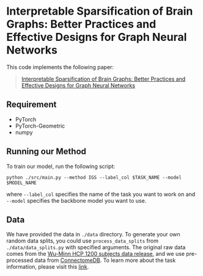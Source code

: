 # Interpretable Sparsification of Brain Graphs: Better Practices and Effective Designs for Graph Neural Networks

This code implements the following paper: 

> [Interpretable Sparsification of Brain Graphs: Better Practices and Effective Designs for Graph Neural Networks](https://arxiv.org/abs/2306.14375)


## Requirement
- PyTorch
- PyTorch-Geometric
- numpy

## Running our Method

To train our model, run the following script: 
```shell
python ./src/main.py --method IGS --label_col $TASK_NAME --model $MODEL_NAME
```

where `--label_col` specifies the name of the task you want to work on and `--model` specifies the backbone model you want to use.

## Data

We have provided the data in `./data` directory. To generate your own random data splits,
you could use `process_data_splits` from `./data/data_splits.py` with specified arguments.
The original raw data comes from the [Wu-Minn HCP 1200 subjects data release](https://www.humanconnectome.org/storage/app/media/documentation/s1200/HCP_S1200_Release_Reference_Manual.pdf), and we use pre-processed data from [ConnectomeDB](https://www.humanconnectome.org/software/connectomedb). To learn more about the task information, please visit this [link](https://wiki.humanconnectome.org/display/PublicData/HCP-YA+Data+Dictionary-+Updated+for+the+1200+Subject+Release). 